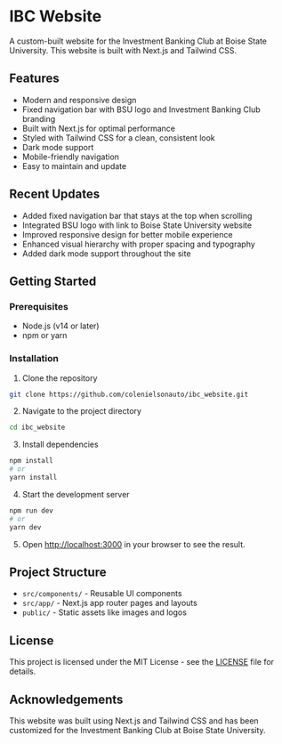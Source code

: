 # IBC Website

A custom-built website for the Investment Banking Club at Boise State University. This website is built with Next.js and Tailwind CSS.

## Features

- Modern and responsive design
- Fixed navigation bar with BSU logo and Investment Banking Club branding
- Built with Next.js for optimal performance
- Styled with Tailwind CSS for a clean, consistent look
- Dark mode support
- Mobile-friendly navigation
- Easy to maintain and update

## Recent Updates

- Added fixed navigation bar that stays at the top when scrolling
- Integrated BSU logo with link to Boise State University website
- Improved responsive design for better mobile experience
- Enhanced visual hierarchy with proper spacing and typography
- Added dark mode support throughout the site

## Getting Started

### Prerequisites

- Node.js (v14 or later)
- npm or yarn

### Installation

1. Clone the repository
```bash
git clone https://github.com/colenielsonauto/ibc_website.git
```

2. Navigate to the project directory
```bash
cd ibc_website
```

3. Install dependencies
```bash
npm install
# or
yarn install
```

4. Start the development server
```bash
npm run dev
# or
yarn dev
```

5. Open [http://localhost:3000](http://localhost:3000) in your browser to see the result.

## Project Structure

- `src/components/` - Reusable UI components
- `src/app/` - Next.js app router pages and layouts
- `public/` - Static assets like images and logos

## License

This project is licensed under the MIT License - see the [LICENSE](LICENSE) file for details.

## Acknowledgements

This website was built using Next.js and Tailwind CSS and has been customized for the Investment Banking Club at Boise State University.
